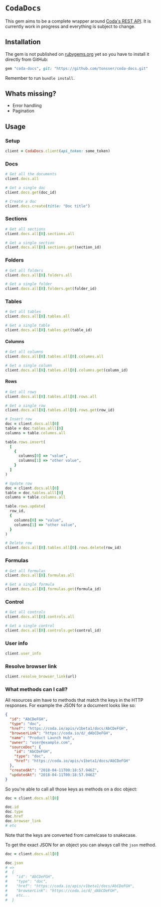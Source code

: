 # `CodaDocs`

This gem aims to be a complete wrapper around [Coda's REST API](https://coda.io/developers/apis/v1beta1). It is currently work in progress and everything is subject to change.

## Installation

The gem is not published on [rubygems.org](rubygems.org) yet so you have to install it directly from GitHub:

```ruby
gem "coda-docs", git: "https://github.com/tonsser/coda-docs.git"
```

Remember to run `bundle install`.

## Whats missing?

- Error handling
- Pagination

## Usage

### Setup

```ruby
client = CodaDocs.client(api_token: some_token)
```

### Docs

```ruby
# Get all the documents
client.docs.all

# Get a single doc
client.docs.get(doc_id)

# Create a doc
client.docs.create(title: "Doc title")
```

### Sections

```ruby
# Get all sections
client.docs.all[0].sections.all

# Get a single section
client.docs.all[0].sections.get(section_id)
```

### Folders

```ruby
# Get all folders
client.docs.all[0].folders.all

# Get a single folder
client.docs.all[0].folders.get(folder_id)
```

### Tables

```ruby
# Get all tables
client.docs.all[0].tables.all

# Get a single table
client.docs.all[0].tables.get(table_id)
```

#### Columns

```ruby
# Get all columns
client.docs.all[0].tables.all[0].columns.all

# Get a single column
client.docs.all[0].tables.all[0].columns.get(column_id)
```

#### Rows

```ruby
# Get all rows
client.docs.all[0].tables.all[0].rows.all

# Get a single row
client.docs.all[0].tables.all[0].rows.get(row_id)

# Insert row
doc = client.docs.all[0]
table = doc.tables.alll[0]
columns = table.columns.all

table.rows.insert(
  [
    {
      columns[0] => "value",
      columns[1] => "other value",
    }
  ]
)

# Update row
doc = client.docs.all[0]
table = doc.tables.alll[0]
columns = table.columns.all

table.rows.update(
  row_id,
  {
    columns[0] => "value",
    columns[1] => "other value",
  }
)

# Delete row
client.docs.all[0].tables.all[0].rows.delete(row_id)
```

### Formulas

```ruby
# Get all formulas
client.docs.all[0].formulas.all

# Get a single formula
client.docs.all[0].formulas.get(formula_id)
```

### Control

```ruby
# Get all controls
client.docs.all[0].controls.all

# Get a single control
client.docs.all[0].controls.get(control_id)
```

### User info

```ruby
client.user_info
```

### Resolve browser link

```ruby
client.resolve_browser_link(url)
```

### What methods can I call?

All resources aim have to methods that match the keys in the HTTP responses. For example the JSON for a document looks like so:

```json
{
  "id": "AbCDeFGH",
  "type": "doc",
  "href": "https://coda.io/apis/v1beta1/docs/AbCDeFGH",
  "browserLink": "https://coda.io/d/_dAbCDeFGH",
  "name": "Product Launch Hub",
  "owner": "user@example.com",
  "sourceDoc": {
    "id": "AbCDeFGH",
    "type": "doc",
    "href": "https://coda.io/apis/v1beta1/docs/AbCDeFGH"
  },
  "createdAt": "2018-04-11T00:18:57.946Z",
  "updatedAt": "2018-04-11T00:18:57.946Z"
}
```

So you're able to call all those keys as methods on a doc object:

```ruby
doc = client.docs.all[0]

doc.id
doc.type
doc.href
doc.browser_link
# etc
```

Note that the keys are converted from camelcase to snakecase.

To get the exact JSON for an object you can always call the `json` method.

```ruby
doc = client.docs.all[0]

doc.json
# =>
#  {
#    "id": "AbCDeFGH",
#    "type": "doc",
#    "href": "https://coda.io/apis/v1beta1/docs/AbCDeFGH",
#    "browserLink": "https://coda.io/d/_dAbCDeFGH",
#    etc...
#  }
```
